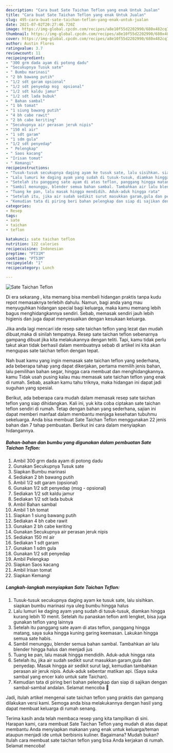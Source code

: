 ```yaml
---
description: "Cara buat Sate Taichan Teflon yang enak Untuk Jualan"
title: "Cara buat Sate Taichan Teflon yang enak Untuk Jualan"
slug: 495-cara-buat-sate-taichan-teflon-yang-enak-untuk-jualan
date: 2021-07-02T20:27:46.720Z
image: https://img-global.cpcdn.com/recipes/a8e10f55d2202990/680x482cq70/sate-taichan-teflon-foto-resep-utama.jpg
thumbnail: https://img-global.cpcdn.com/recipes/a8e10f55d2202990/680x482cq70/sate-taichan-teflon-foto-resep-utama.jpg
cover: https://img-global.cpcdn.com/recipes/a8e10f55d2202990/680x482cq70/sate-taichan-teflon-foto-resep-utama.jpg
author: Austin Flores
ratingvalue: 3.7
reviewcount: 11
recipeingredient:
- "300 grm dada ayam di potong dadu"
- "Secukupnya Tusuk sate"
- " Bumbu marinasi"
- "2 bh bawang putih"
- "1/2 sdt garam opsional"
- "1/2 sdt penyedap msg  opsional"
- "1/2 sdt kaldu jamur"
- "1/2 sdt lada bubuk"
- " Bahan sambal"
- "1 bh tomat"
- "1 siung bawang putih"
- "4 bh cabe rawit"
- "2 bh cabe keriting"
- "Secukupnya air perasan jeruk nipis"
- "150 ml air"
- "1 sdt garam"
- "1 sdm gula"
- "1/2 sdt penyedap"
- " Pelengkap"
- " Saos kacang"
- "Irisan tomat"
- " Kemangi"
recipeinstructions:
- "Tusuk-tusuk secukupnya daging ayam ke tusuk sate, lalu sisihkan. siapkan bumbu marinasi nya uleg bumbu hingga halus"
- "Lalu lumuri ke daging ayam yang sudah di tusuk-tusuk, diamkan hingga kurang lebih 10 menit. Setelah itu panaskan teflon anti lengket, bisa juga gunakan teflon yang lainnya"
- "Setelah itu panggang sate ayam di atas teflon, panggang hingga matang, saya suka hingga kuning garing keemasan. Lakukan hingga semua sate habis."
- "Sambil menunggu, blender semua bahan sambal. Tambahkan air lalu blender hingga halus dan menjadi jus"
- "Tuang ke pan, lalu masak hingga mendidih. Aduk-aduk hingga rata"
- "Setelah itu, jika air sudah sedikit surut masukkan garam,gula dan penyedap. Masak hingga air sedikit surut lagi, kemudian tambahkan perasan air jeruk nipis. Aduk-aduk sebentar matikan api. (Saya suka sambal yang encer kalo untuk sate Taichan)."
- "Kemudian tata di piring beri bahan pelengkap dan siap di sajikan dengan sambal-sambal andalan. Selamat mencoba 🤗"
categories:
- Resep
tags:
- sate
- taichan
- teflon

katakunci: sate taichan teflon 
nutrition: 122 calories
recipecuisine: Indonesian
preptime: "PT31M"
cooktime: "PT53M"
recipeyield: "1"
recipecategory: Lunch

---
```



![Sate Taichan Teflon](https://img-global.cpcdn.com/recipes/a8e10f55d2202990/680x482cq70/sate-taichan-teflon-foto-resep-utama.jpg)

Di era  sekarang , kita memang bisa membeli hidangan praktis tanpa kudu repot memasaknya terlebih dahulu. Namun, bagi anda yang mau menyuguhkan hidangan special bagi keluarga, maka kamu memang lebih bagus menghidangkannya sendiri. Sebab, memasak sendiri jauh lebih higienis dan juga dapat menyesuaikan dengan kesukaan keluarga.

Jika anda lagi mencari ide resep sate taichan teflon yang lezat dan mudah dibuat,maka di sinilah tempatnya. Resep sate taichan teflon  sebenarnya gampang dibuat jika kita melakukannya dengan teliti. Tapi, kamu tidak perlu takut akan tidak berhasil dalam membuatnya 
sebab di artikel ini kita akan mengupas sate taichan teflon dengan tepat.  



Nah buat kamu yang ingin memasak sate taichan teflon yang sederhana, ada beberapa tahap yang dapat dikerjakan, pertama memilih jenis bahan, lalu pemilihan bahan segar, hingga cara membuat dan menghidangkannya. kamu Tidak usah pusing kalau mau memasak sate taichan teflon yang enak di rumah. Sebab, asalkan kamu  tahu triknya, maka hidangan ini dapat jadi suguhan yang spesial.

Berikut, ada beberapa cara mudah dalam memasak resep sate taichan teflon yang siap dihidangkan. Kali ini, yuk kita coba ciptakan sate taichan teflon sendiri di rumah. Tetap dengan bahan yang sederhana, sajian ini dapat memberi manfaat dalam membantu menjaga kesehatan tubuhmu sekeluarga. Anda bisa membuat Sate Taichan Teflon menggunakan 22 jenis bahan dan 7 tahap pembuatan. Berikut ini cara dalam menyiapkan hidangannya.

<!--inarticleads1-->

##### Bahan-bahan dan bumbu yang digunakan dalam pembuatan Sate Taichan Teflon:

1. Ambil 300 grm dada ayam di potong dadu
1. Gunakan Secukupnya Tusuk sate
1. Siapkan  Bumbu marinasi
1. Sediakan 2 bh bawang putih
1. Ambil 1/2 sdt garam (opsional)
1. Gunakan 1/2 sdt penyedap (msg - opsional)
1. Sediakan 1/2 sdt kaldu jamur
1. Sediakan 1/2 sdt lada bubuk
1. Ambil  Bahan sambal
1. Ambil 1 bh tomat
1. Siapkan 1 siung bawang putih
1. Sediakan 4 bh cabe rawit
1. Gunakan 2 bh cabe keriting
1. Gunakan Secukupnya air perasan jeruk nipis
1. Sediakan 150 ml air
1. Sediakan 1 sdt garam
1. Gunakan 1 sdm gula
1. Gunakan 1/2 sdt penyedap
1. Ambil  Pelengkap
1. Siapkan  Saos kacang
1. Ambil Irisan tomat
1. Siapkan  Kemangi




<!--inarticleads2-->

##### Langkah-langkah menyiapkan Sate Taichan Teflon:

1. Tusuk-tusuk secukupnya daging ayam ke tusuk sate, lalu sisihkan. siapkan bumbu marinasi nya uleg bumbu hingga halus
1. Lalu lumuri ke daging ayam yang sudah di tusuk-tusuk, diamkan hingga kurang lebih 10 menit. Setelah itu panaskan teflon anti lengket, bisa juga gunakan teflon yang lainnya
1. Setelah itu panggang sate ayam di atas teflon, panggang hingga matang, saya suka hingga kuning garing keemasan. Lakukan hingga semua sate habis.
1. Sambil menunggu, blender semua bahan sambal. Tambahkan air lalu blender hingga halus dan menjadi jus
1. Tuang ke pan, lalu masak hingga mendidih. Aduk-aduk hingga rata
1. Setelah itu, jika air sudah sedikit surut masukkan garam,gula dan penyedap. Masak hingga air sedikit surut lagi, kemudian tambahkan perasan air jeruk nipis. Aduk-aduk sebentar matikan api. (Saya suka sambal yang encer kalo untuk sate Taichan).
1. Kemudian tata di piring beri bahan pelengkap dan siap di sajikan dengan sambal-sambal andalan. Selamat mencoba 🤗




Jadi, itulah artikel mengenai  sate taichan teflon  yang praktis dan gampang dilakukan versi kami. Semoga anda bisa melakukannya dengan hasil yang dapat membuat keluarga di rumah senang. 

Terima kasih anda telah membaca resep yang kita tampilkan di sini. Harapan kami, cara membuat  Sate Taichan Teflon yang mudah di atas dapat membantu Anda menyiapkan makanan yang enak untuk keluarga/teman ataupun menjadi ide untuk berbisnis kuliner. Bagaimana? Mudah bukan? Itulah cara membuat sate taichan teflon yang bisa Anda kerjakan di rumah. Selamat mencoba!

